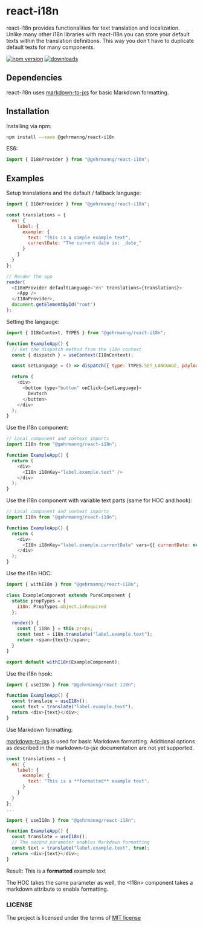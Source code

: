# react-i18n

react-i18n provides functionalities for text translation and localization. Unlike many other i18n libraries with react-i18n you can store your default texts within the translation definitions. This way you don't have to duplicate default texts for many components.

[![npm version](https://badge.fury.io/js/%40gehrmanng%2Freact-i18n.svg)](https://badge.fury.io/js/%40gehrmanng%2Freact-i18n) [![downloads](https://img.shields.io/npm/dm/%40gehrmanng%2Freact-i18n.svg)](https://npm-stat.com/charts.html?package=%40gehrmanng%2Freact-i18n.svg)

## Dependencies

react-i18n uses [markdown-to-jxs](https://probablyup.com/markdown-to-jsx/) for basic Markdown formatting.

## Installation

Installing via npm:

```sh
npm install --save @gehrmanng/react-i18n
```

ES6:

```js
import { I18nProvider } from "@gehrmanng/react-i18n";
```

## Examples

Setup translations and the default / fallback language:

```js
import { I18nProvider } from "@gehrmanng/react-i18n";

const translations = {
  en: {
    label: {
      example: {
        text: "This is a simple example text",
        currentDate: "The current date is: _date_"
      }
    }
  }
};

// Render the app
render(
  <I18nProvider defaultLanguage="en" translations={translations}>
    <App />
  </I18nProvider>,
  document.getElementById("root")
);
```

Setting the langauge:

```js
import { I18nContext, TYPES } from "@gehrmanng/react-i18n";

function ExampleApp() {
  // Get the dispatch method from the i18n context
  const { dispatch } = useContext(I18nContext);

  const setLanguage = () => dispatch({ type: TYPES.SET_LANGUAGE, payload: "de" });

  return (
    <div>
      <button type="button" onClick={setLanguage}>
        Deutsch
      </button>
    </div>
  );
}
```

Use the I18n component:

```js
// Local component and context imports
import I18n from "@gehrmanng/react-i18n";

function ExampleApp() {
  return (
    <div>
      <I18n i18nKey="label.example.text" />
    </div>
  );
}
```

Use the I18n component with variable text parts (same for HOC and hook):

```js
// Local component and context imports
import I18n from "@gehrmanng/react-i18n";

function ExampleApp() {
  return (
    <div>
      <I18n i18nKey="label.example.currentDate" vars={{ currentDate: new Date() }} />
    </div>
  );
}
```

Use the i18n HOC:

```js
import { withI18n } from "@gehrmanng/react-i18n";

class ExampleComponent extends PureComponent {
  static propTypes = {
    i18n: PropTypes.object.isRequired
  };

  render() {
    const { i18n } = this.props;
    const text = i18n.translate("label.example.text");
    return <span>{text}</span>;
  }
}

export default withI18n(ExampleComponent);
```

Use the i18n hook:

```js
import { useI18n } from "@gehrmanng/react-i18n";

function ExampleApp() {
  const translate = useI18n();
  const text = translate("label.example.text");
  return <div>{text}</div>;
}
```

Use Markdown formatting:

[markdown-to-jxs](https://probablyup.com/markdown-to-jsx/) is used for basic Markdown formatting. Additional options as described in the markdown-to-jsx documentation are not yet supported.

```js
const translations = {
  en: {
    label: {
      example: {
        text: "This is a **formatted** example text",
      }
    }
  }
};
...
```

```js
import { useI18n } from "@gehrmanng/react-i18n";

function ExampleApp() {
  const translate = useI18n();
  // The second parameter enables Markdown formatting
  const text = translate("label.example.text", true);
  return <div>{text}</div>;
}
```

Result: This is a **formatted** example text

The HOC takes the same parameter as well, the \<I18n> component takes a markdown attribute to enable formatting.

### LICENSE

The project is licensed under the terms of [MIT license](https://github.com/gehrmanng/react-i18n/blob/master/LICENSE)
